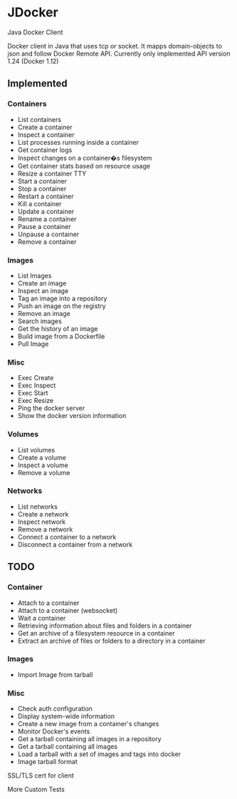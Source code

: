 # JDocker
Java Docker Client

Docker client in Java that uses tcp or socket. It mapps domain-objects to json and follow Docker Remote API.
Currently only implemented API version 1.24 (Docker 1.12)

## Implemented

### Containers
* List containers
* Create a container
* Inspect a container
* List processes running inside a container
* Get container logs
* Inspect changes on a container�s filesystem
* Get container stats based on resource usage
* Resize a container TTY
* Start a container
* Stop a container
* Restart a container
* Kill a container
* Update a container
* Rename a container
* Pause a container
* Unpause a container
* Remove a container


### Images
* List Images
* Create an image
* Inspect an image
* Tag an image into a repository
* Push an image on the registry
* Remove an image
* Search images
* Get the history of an image
* Build image from a Dockerfile
* Pull Image


### Misc
* Exec Create
* Exec Inspect
* Exec Start
* Exec Resize
* Ping the docker server
* Show the docker version information


### Volumes
* List volumes
* Create a volume
* Inspect a volume
* Remove a volume


### Networks
* List networks
* Create a network
* Inspect network
* Remove a network
* Connect a container to a network
* Disconnect a container from a network

## TODO

### Container
* Attach to a container
* Attach to a container (websocket)
* Wait a container
* Retrieving information about files and folders in a container
* Get an archive of a filesystem resource in a container
* Extract an archive of files or folders to a directory in a container


### Images
* Import Image from tarball

### Misc
* Check auth configuration
* Display system-wide information
* Create a new image from a container's changes
* Monitor Docker's events
* Get a tarball containing all images in a repository
* Get a tarball containing all images
* Load a tarball with a set of images and tags into docker
* Image tarball format


SSL/TLS cert for client

More Custom Tests